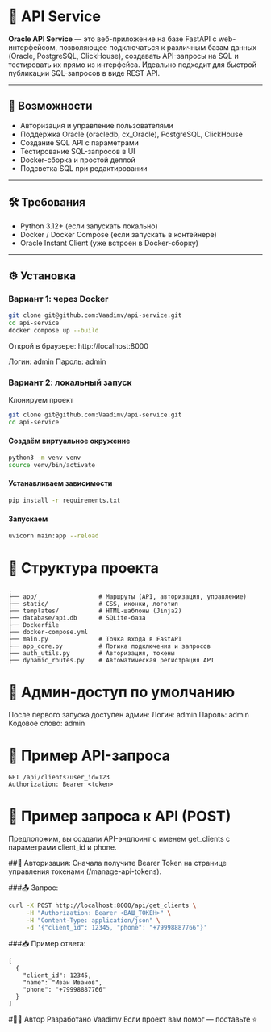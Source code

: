 # 🧩 API Service

**Oracle API Service** — это веб-приложение на базе FastAPI с web-интерфейсом, позволяющее подключаться к различным базам данных (Oracle, PostgreSQL, ClickHouse), создавать API-запросы на SQL и тестировать их прямо из интерфейса. Идеально подходит для быстрой публикации SQL-запросов в виде REST API.

---

## 🚀 Возможности

- Авторизация и управление пользователями
- Поддержка Oracle (oracledb, cx_Oracle), PostgreSQL, ClickHouse
- Создание SQL API с параметрами
- Тестирование SQL-запросов в UI
- Docker-сборка и простой деплой
- Подсветка SQL при редактировании

---

## 🛠️ Требования

- Python 3.12+ (если запускать локально)
- Docker / Docker Compose (если запускать в контейнере)
- Oracle Instant Client (уже встроен в Docker-сборку)

---

## ⚙️ Установка

### Вариант 1: через Docker
```bash
git clone git@github.com:Vaadimv/api-service.git
cd api-service
docker compose up --build
```
Открой в браузере: http://localhost:8000

Логин: admin
Пароль: admin

### Вариант 2: локальный запуск
Клонируем проект
```bash
git clone git@github.com:Vaadimv/api-service.git
cd api-service
```

#### Создаём виртуальное окружение
```bash
python3 -m venv venv
source venv/bin/activate
```

#### Устанавливаем зависимости
```bash
pip install -r requirements.txt
```

#### Запускаем
```bash
uvicorn main:app --reload
```
# 📁 Структура проекта
```
.
├── app/                 # Маршруты (API, авторизация, управление)
├── static/              # CSS, иконки, логотип
├── templates/           # HTML-шаблоны (Jinja2)
├── database/api.db      # SQLite-база
├── Dockerfile
├── docker-compose.yml
├── main.py              # Точка входа в FastAPI
├── app_core.py          # Логика подключения и запросов
├── auth_utils.py        # Авторизация, токены
├── dynamic_routes.py    # Автоматическая регистрация API
```

# 🔐 Админ-доступ по умолчанию
После первого запуска доступен админ:
Логин: admin
Пароль: admin
Кодовое слово: admin

# 🧪 Пример API-запроса
```
GET /api/clients?user_id=123
Authorization: Bearer <token>
```
# 📡 Пример запроса к API (POST)
Предположим, вы создали API-эндпоинт с именем get_clients с параметрами client_id и phone.

##🔐 Авторизация:
Сначала получите Bearer Token на странице управления токенами (/manage-api-tokens).

###📤 Запрос:
```bash
curl -X POST http://localhost:8000/api/get_clients \
     -H "Authorization: Bearer <ВАШ_ТОКЕН>" \
     -H "Content-Type: application/json" \
     -d '{"client_id": 12345, "phone": "+79998887766"}'
```
###📥 Пример ответа:
```
[
  {
    "client_id": 12345,
    "name": "Иван Иванов",
    "phone": "+79998887766"
  }
]
```

#👨‍💻 Автор
Разработано Vaadimv
Если проект вам помог — поставьте ⭐️
